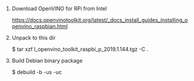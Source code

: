 1. Download OpenVINO for RPi from Intel

    https://docs.openvinotoolkit.org/latest/_docs_install_guides_installing_openvino_raspbian.html

1. Unpack to this dir

    $ tar xzf l_openvino_toolkit_raspbi_p_2019.1.144.tgz -C .

1. Build Debian binary package

    $ debuild -b -us -uc
